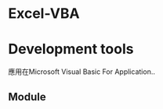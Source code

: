 # Excel-VBA
<h1>Development tools</h1>
<p>應用在Microsoft Visual Basic For Application..</p>

<h2>Module</h2>

